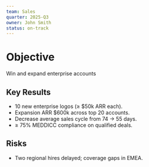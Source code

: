 ```yaml
---
team: Sales
quarter: 2025-Q3
owner: John Smith
status: on-track
---
```


# Objective

Win and expand enterprise accounts

## Key Results

- 10 new enterprise logos (≥ $50k ARR each).
- Expansion ARR $600k across top 20 accounts.
- Decrease average sales cycle from 74 → 55 days.
- ≥ 75% MEDDICC compliance on qualified deals.

## Risks

- Two regional hires delayed; coverage gaps in EMEA.
